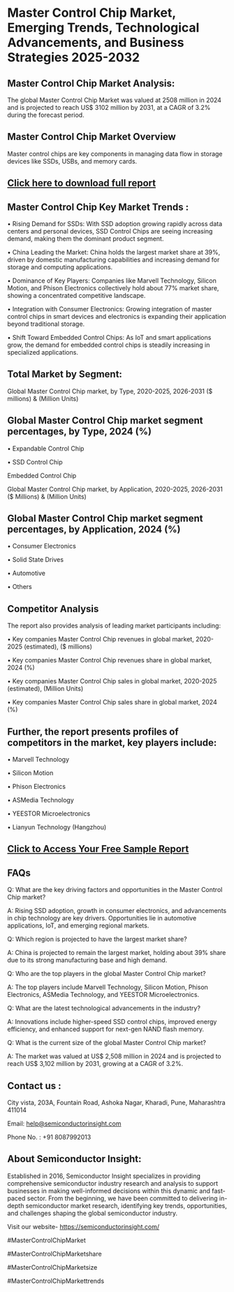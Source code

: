 Master Control Chip Market, Emerging Trends, Technological Advancements, and Business Strategies 2025-2032
=
Master Control Chip Market Analysis:
-
The global Master Control Chip Market was valued at 2508 million in 2024 and is projected to reach US$ 3102 million by 2031, at a CAGR of 3.2% during the forecast period.

Master Control Chip Market Overview
-
Master control chips are key components in managing data flow in storage devices like SSDs, USBs, and memory cards.

[Click here to download full report](https://semiconductorinsight.com/report/master-control-chip-market/)
-
Master Control Chip Key Market Trends  :
-
•	Rising Demand for SSDs: With SSD adoption growing rapidly across data centers and personal devices, SSD Control Chips are seeing increasing demand, making them the dominant product segment.

•	China Leading the Market: China holds the largest market share at 39%, driven by domestic manufacturing capabilities and increasing demand for storage and computing applications.

•	Dominance of Key Players: Companies like Marvell Technology, Silicon Motion, and Phison Electronics collectively hold about 77% market share, showing a concentrated competitive landscape.

•	Integration with Consumer Electronics: Growing integration of master control chips in smart devices and electronics is expanding their application beyond traditional storage.

•	Shift Toward Embedded Control Chips: As IoT and smart applications grow, the demand for embedded control chips is steadily increasing in specialized applications.

Total Market by Segment:
-
Global Master Control Chip market, by Type, 2020-2025, 2026-2031 ($ millions) & (Million Units)

Global Master Control Chip market segment percentages, by Type, 2024 (%)
-
•	Expandable Control Chip

•	SSD Control Chip

Embedded Control Chip

Global Master Control Chip market, by Application, 2020-2025, 2026-2031 ($ Millions) & (Million Units)

Global Master Control Chip market segment percentages, by Application, 2024 (%)
-
•	Consumer Electronics

•	Solid State Drives

•	Automotive

•	Others

Competitor Analysis
-
The report also provides analysis of leading market participants including:

•	Key companies Master Control Chip revenues in global market, 2020-2025 (estimated), ($ millions)

•	Key companies Master Control Chip revenues share in global market, 2024 (%)

•	Key companies Master Control Chip sales in global market, 2020-2025 (estimated), (Million Units)

•	Key companies Master Control Chip sales share in global market, 2024 (%)

Further, the report presents profiles of competitors in the market, key players include:
-
•	Marvell Technology

•	Silicon Motion

•	Phison Electronics

•	ASMedia Technology

•	YEESTOR Microelectronics

•	Lianyun Technology (Hangzhou)

[Click to Access Your Free Sample Report](https://semiconductorinsight.com/report/master-control-chip-market/)
-
FAQs
-
Q: What are the key driving factors and opportunities in the Master Control Chip market?

A: Rising SSD adoption, growth in consumer electronics, and advancements in chip technology are key drivers. Opportunities lie in automotive applications, IoT, and emerging regional markets.

Q: Which region is projected to have the largest market share?

A: China is projected to remain the largest market, holding about 39% share due to its strong manufacturing base and high demand.

Q: Who are the top players in the global Master Control Chip market?

A: The top players include Marvell Technology, Silicon Motion, Phison Electronics, ASMedia Technology, and YEESTOR Microelectronics.

Q: What are the latest technological advancements in the industry?

A: Innovations include higher-speed SSD control chips, improved energy efficiency, and enhanced support for next-gen NAND flash memory.

Q: What is the current size of the global Master Control Chip market?

A: The market was valued at US$ 2,508 million in 2024 and is projected to reach US$ 3,102 million by 2031, growing at a CAGR of 3.2%.

Contact us : 
-
City vista, 203A, Fountain Road, Ashoka Nagar, Kharadi, Pune, Maharashtra 411014

Email: help@semiconductorinsight.com

Phone No. : +91 8087992013

About Semiconductor Insight:
-
Established in 2016, Semiconductor Insight specializes in providing comprehensive semiconductor industry research and analysis to support businesses in making well-informed decisions within this dynamic and fast-paced sector. From the beginning, we have been committed to delivering in-depth semiconductor market research, identifying key trends, opportunities, and challenges shaping the global semiconductor industry.

Visit our website- https://semiconductorinsight.com/

#MasterControlChipMarket 

#MasterControlChipMarketshare

#MasterControlChipMarketsize

#MasterControlChipMarkettrends 
 
 

